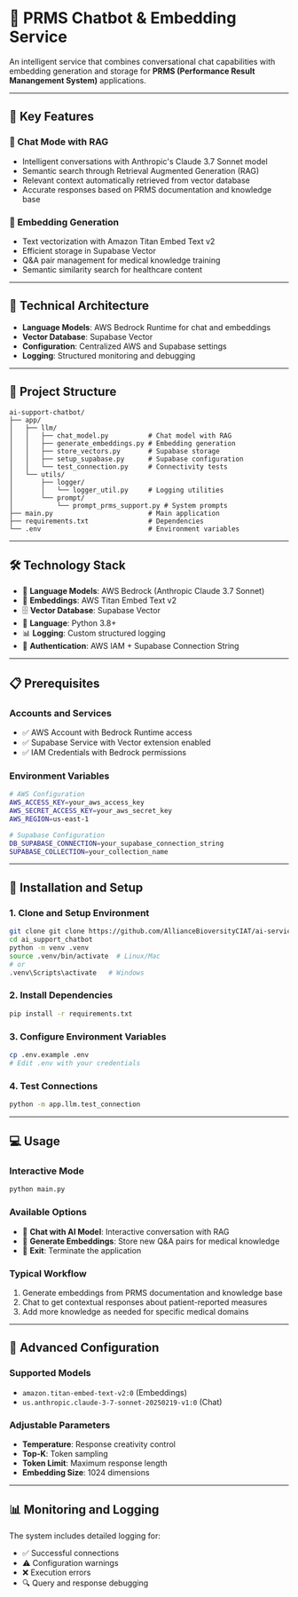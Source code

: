 # 🤖 PRMS Chatbot & Embedding Service

An intelligent service that combines conversational chat capabilities with embedding generation and storage for **PRMS (Performance Result Manangement System)** applications.

---

## 🌟 Key Features

### 💬 Chat Mode with RAG

- Intelligent conversations with Anthropic's Claude 3.7 Sonnet model
- Semantic search through Retrieval Augmented Generation (RAG)
- Relevant context automatically retrieved from vector database
- Accurate responses based on PRMS documentation and knowledge base

### 🧠 Embedding Generation

- Text vectorization with Amazon Titan Embed Text v2
- Efficient storage in Supabase Vector
- Q&A pair management for medical knowledge training
- Semantic similarity search for healthcare content

---

## 🔧 Technical Architecture

- **Language Models**: AWS Bedrock Runtime for chat and embeddings
- **Vector Database**: Supabase Vector
- **Configuration**: Centralized AWS and Supabase settings
- **Logging**: Structured monitoring and debugging

---

## 📂 Project Structure

```
ai-support-chatbot/
├── app/
│   ├── llm/
│   │   ├── chat_model.py          # Chat model with RAG
│   │   ├── generate_embeddings.py # Embedding generation
│   │   ├── store_vectors.py       # Supabase storage
│   │   ├── setup_supabase.py      # Supabase configuration
│   │   └── test_connection.py     # Connectivity tests
│   └── utils/
│       ├── logger/
│       │   └── logger_util.py     # Logging utilities
│       └── prompt/
│           └── prompt_prms_support.py # System prompts
├── main.py                        # Main application
├── requirements.txt               # Dependencies
└── .env                           # Environment variables
```

---

## 🛠️ Technology Stack

- 🤖 **Language Models**: AWS Bedrock (Anthropic Claude 3.7 Sonnet)
- 🔢 **Embeddings**: AWS Titan Embed Text v2
- 🗄️ **Vector Database**: Supabase Vector
- 🐍 **Language**: Python 3.8+
- 📊 **Logging**: Custom structured logging
- 🔐 **Authentication**: AWS IAM + Supabase Connection String

---

## 📋 Prerequisites

### Accounts and Services

- ✅ AWS Account with Bedrock Runtime access
- ✅ Supabase Service with Vector extension enabled
- ✅ IAM Credentials with Bedrock permissions

### Environment Variables

```bash
# AWS Configuration
AWS_ACCESS_KEY=your_aws_access_key
AWS_SECRET_ACCESS_KEY=your_aws_secret_key
AWS_REGION=us-east-1

# Supabase Configuration
DB_SUPABASE_CONNECTION=your_supabase_connection_string
SUPABASE_COLLECTION=your_collection_name
```

---

## 🚀 Installation and Setup

### 1. Clone and Setup Environment

```bash
git clone git clone https://github.com/AllianceBioversityCIAT/ai-services.git
cd ai_support_chatbot
python -m venv .venv
source .venv/bin/activate  # Linux/Mac
# or
.venv\Scripts\activate   # Windows
```

### 2. Install Dependencies

```bash
pip install -r requirements.txt
```

### 3. Configure Environment Variables

```bash
cp .env.example .env
# Edit .env with your credentials
```

### 4. Test Connections

```bash
python -m app.llm.test_connection
```

---

## 💻 Usage

### Interactive Mode

```bash
python main.py
```

### Available Options

- 💬 **Chat with AI Model**: Interactive conversation with RAG
- 🧠 **Generate Embeddings**: Store new Q&A pairs for medical knowledge
- 🚪 **Exit**: Terminate the application

### Typical Workflow

1. Generate embeddings from PRMS documentation and knowledge base
2. Chat to get contextual responses about patient-reported measures
3. Add more knowledge as needed for specific medical domains

---

## 🔧 Advanced Configuration

### Supported Models

- `amazon.titan-embed-text-v2:0` (Embeddings)
- `us.anthropic.claude-3-7-sonnet-20250219-v1:0` (Chat)

### Adjustable Parameters

- **Temperature**: Response creativity control
- **Top-K**: Token sampling
- **Token Limit**: Maximum response length
- **Embedding Size**: 1024 dimensions

---

## 📊 Monitoring and Logging

The system includes detailed logging for:

- ✅ Successful connections
- ⚠️ Configuration warnings
- ❌ Execution errors
- 🔍 Query and response debugging
